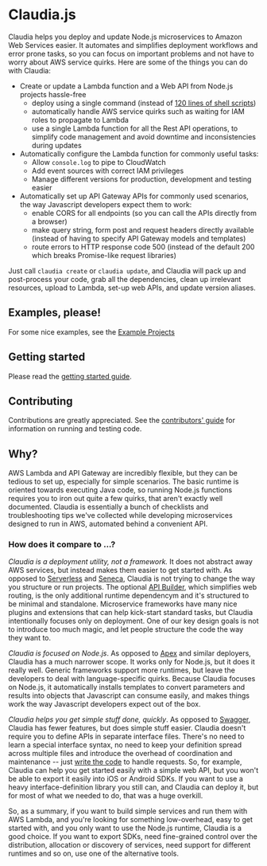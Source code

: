 # Claudia.js

Claudia helps you deploy and update Node.js microservices to Amazon Web Services easier. It automates and simplifies deployment workflows and error prone tasks, so you can focus on important problems and not have to worry about AWS service quirks. Here are some of the things you can do with Claudia:

  * Create or update a Lambda function and a Web API from Node.js projects hassle-free
    * deploy using a single command (instead of [120 lines of shell scripts](https://github.com/gojko/nodejs-aws-microservice-examples/blob/master/web-parameter-processing/setup.sh))
    * automatically handle AWS service quirks such as waiting for IAM roles to propagate to Lambda
    * use a single Lambda function for all the Rest API operations, to simplify code management and avoid downtime and inconsistencies during updates
  * Automatically configure the Lambda function for commonly useful tasks:
     * Allow `console.log` to pipe to CloudWatch
     * Add event sources with correct IAM privileges
     * Manage different versions for production, development and testing easier
  * Automatically set up API Gateway APIs for commonly used scenarios, the way Javascript developers expect them to work:
     * enable CORS for all endpoints (so you can call the APIs directly from a browser)
     * make query string, form post and request headers directly available (instead of having to specify API Gateway models and templates)
     * route errors to HTTP response code 500 (instead of the default 200 which breaks Promise-like request libraries)

Just call `claudia create` or `claudia update`, and Claudia will pack up and post-process your code, grab all the dependencies, clean up irrelevant resources, upload to Lambda, set-up web APIs, and update version aliases. 

## Examples, please!

For some nice examples, see the [Example Projects](https://github.com/claudiajs/example-projects)

## Getting started 

Please read the [getting started guide](getting_started.md).

## Contributing

Contributions are greatly appreciated. See the [contributors' guide](contributing.md) for information on running and testing code.

## Why?

AWS Lambda and API Gateway are incredibly flexible, but they can be tedious to set up, especially for simple scenarios. The basic runtime is oriented towards executing Java code, so running Node.js functions requires you to iron out quite a few quirks, that aren't exactly well documented. Claudia is essentially a bunch of checklists and troubleshooting tips we've collected while developing microservices designed to run in AWS, automated behind a convenient API. 

### How does it compare to ...?

_Claudia is a deployment utility, not a framework._ It does not abstract away AWS services, but instead makes them easier to get started with. As opposed to [Serverless](https://github.com/serverless/serverless) and [Seneca](http://senecajs.org/), Claudia is not trying to change the way you structure or run projects. The optional [API Builder](https://github.com/claudiajs/claudia-api-builder), which simplifies web routing, is the only additional runtime dependencym and it's structured to be minimal and standalone. Microservice frameworks have many nice plugins and extensions that can help kick-start standard tasks, but Claudia intentionally focuses only on deployment. One of our key design goals is not to introduce too much magic, and let people structure the code the way they want to.

_Claudia is focused on Node.js_. As opposed to [Apex](https://github.com/apex/apex) and similar deployers, Claudia has a much narrower scope. It works only for Node.js, but it does it really well. Generic frameworks support more runtimes, but leave the developers to deal with language-specific quirks. Because Claudia focuses on Node.js, it automatically installs templates to convert parameters and results into objects that Javascript can consume easily, and makes things work the way Javascript developers expect out of the box.

_Claudia helps you get simple stuff done, quickly_. As opposed to [Swagger](http://swagger.io/), Claudia has fewer features, but does simple stuff easier. Claudia doesn't require you to define APIs in separate interface files. There's no need to learn a special interface syntax, no need to keep your definition spread across multiple files and introduce the overhead of coordination and maintenance -- just [write the code](https://github.com/claudiajs/example-projects/blob/master/web-api/web.js) to handle requests. So, for example, Claudia can help you get started easily with a simple web API, but you won't be able to export it easily into iOS or Android SDKs. If you want to use a heavy interface-definition library you still can, and Claudia can deploy it, but for most of what we needed to do, that was a huge overkill. 

So, as a summary, if you want to build simple services and run them with AWS Lambda, and you're looking for something low-overhead,  easy to get started with, and you only want to use the Node.js runtime, Claudia is a good choice. If you want to export SDKs, need fine-grained control over the distribution, allocation or discovery of services, need support for different runtimes and so on, use one of the alternative tools.


